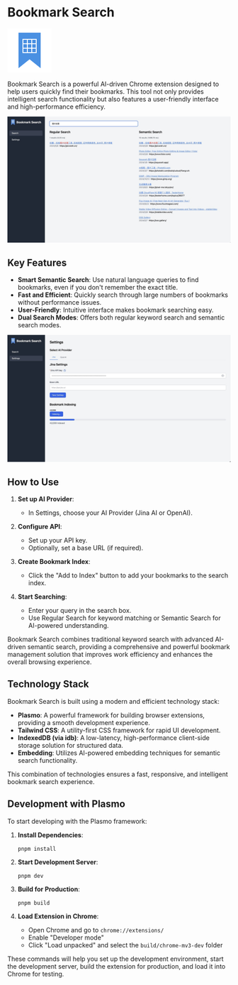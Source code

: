 # Bookmark Search

![Bookmark Search Interface](assets/icon.png)

Bookmark Search is a powerful AI-driven Chrome extension designed to help users quickly find their bookmarks. This tool not only provides intelligent search functionality but also features a user-friendly interface and high-performance efficiency.

![Bookmark Search Interface](assets/bookmark-search.jpg)

## Key Features

- **Smart Semantic Search**: Use natural language queries to find bookmarks, even if you don't remember the exact title.
- **Fast and Efficient**: Quickly search through large numbers of bookmarks without performance issues.
- **User-Friendly**: Intuitive interface makes bookmark searching easy.
- **Dual Search Modes**: Offers both regular keyword search and semantic search modes.

![Bookmark Search Settings](assets/bookmark-search-settings.jpg)

## How to Use

1. **Set up AI Provider**:

   - In Settings, choose your AI Provider (Jina AI or OpenAI).

2. **Configure API**:

   - Set up your API key.
   - Optionally, set a base URL (if required).

3. **Create Bookmark Index**:

   - Click the "Add to Index" button to add your bookmarks to the search index.

4. **Start Searching**:
   - Enter your query in the search box.
   - Use Regular Search for keyword matching or Semantic Search for AI-powered understanding.

Bookmark Search combines traditional keyword search with advanced AI-driven semantic search, providing a comprehensive and powerful bookmark management solution that improves work efficiency and enhances the overall browsing experience.

## Technology Stack

Bookmark Search is built using a modern and efficient technology stack:

- **Plasmo**: A powerful framework for building browser extensions, providing a smooth development experience.
- **Tailwind CSS**: A utility-first CSS framework for rapid UI development.
- **IndexedDB (via idb)**: A low-latency, high-performance client-side storage solution for structured data.
- **Embedding**: Utilizes AI-powered embedding techniques for semantic search functionality.

This combination of technologies ensures a fast, responsive, and intelligent bookmark search experience.

## Development with Plasmo

To start developing with the Plasmo framework:

1. **Install Dependencies**:

   ```
   pnpm install
   ```

2. **Start Development Server**:

   ```
   pnpm dev
   ```

3. **Build for Production**:

   ```
   pnpm build
   ```

4. **Load Extension in Chrome**:
   - Open Chrome and go to `chrome://extensions/`
   - Enable "Developer mode"
   - Click "Load unpacked" and select the `build/chrome-mv3-dev` folder

These commands will help you set up the development environment, start the development server, build the extension for production, and load it into Chrome for testing.
